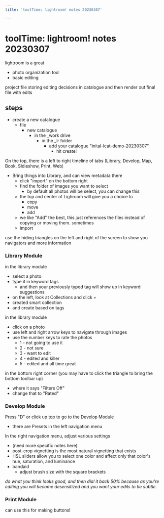 ```yaml
---
title: 'toolTime: lightroom! notes 20230307'

---
```


# toolTime: lightroom! notes 20230307

lightroom is a great
* photo organization tool
* basic editing

project file
storing editing decisions in catalogue
and then render out final file with edits

## steps
- create a new catalogue
    - file
        - new catalogue
            - in the _work drive
                - in the _lr folder
                    - add your catalogue "inital-lcat-demo-20230307"
                        - hit create!

On the top, there is a left to right timeline of tabs (Library, Develop, Map, Book, Sldieshow, Print, Web)

- Bring things into Library, and can view metadata there
    - click "import" on the bottom right
    - find the folder of images you want to select
        - by default all photos will be select, you can change this
    - the top and center of Lighroom will give you a choice to
        - copy
        - move
        - add
    - we like "Add" the best, this just references the files instead of copying or moving them. sometimes 
    - import

use the hiding triangles on the left and right of the screen to show you navigators and more information

### Library Module
in the library module
* select a photo
* type it in keyword tags
    * and then your previously typed tag will show up in keyword suggestions
* on the left, look at Collections and click +
* created smart collection
* and create based on tags

in the library module
* click on a photo
* use left and right arrow keys to navigate through images
* use the number keys to rate the photos
    * 1 - not going to use it
    * 2 - not sure
    * 3 - want to edit
    * 4 - edited and killer
    * 5 - edited and all time great

in the bottom right corner (you may have to click the triangle to bring the bottom toolbar up)
* where it says "Filters Off"
* change that to "Rated"

### Develop Module
Press "D" or click up top to go to the Develop Module
* there are Presets in the left navigation menu

In the right navigation menu, adjust various settings
* (need more specific notes here)
* post-crop vignetting is the most natural vignetting that exists
* HSL sliders allow you to select one color and affect only that color's hue, saturation, and luminance
* bandaid
    * adjust brush size with the square brackets

*do what you think looks good, and then dial it back 50% because as you're editing you will become desensitized and you want your edits to be subtle.*

### Print Module
can use this for making buttons!